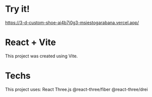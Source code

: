 # Try it!

https://3-d-custom-shoe-ai4b7i0g3-msiestogarabana.vercel.app/

# React + Vite

This project was created using Vite.

# Techs

This project uses:
React
Three.js
@react-three/fiber
@react-three/drei
